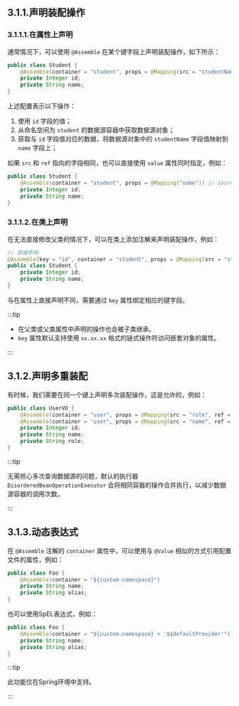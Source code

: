 ## 3.1.1.声明装配操作

### 3.1.1.1.在属性上声明

通常情况下，可以使用 `@Assemble` 在某个键字段上声明装配操作，如下所示：

```java
public class Student {
    @Assemble(container = "student", props = @Mapping(src = "studentName", ref = "name"))
    private Integer id;
    private String name;
}
```

上述配置表示以下操作：

1. 使用 `id` 字段的值；
2. 从命名空间为 `student` 的数据源容器中获取数据源对象；
3. 获取与 `id` 字段值对应的数据，将数据源对象中的 `studentName` 字段值映射到 `name` 字段上；

如果 `src` 和 `ref` 指向的字段相同，也可以直接使用 `value` 属性同时指定，例如：

```java
public class Student {
    @Assemble(container = "student", props = @Mapping("name")) // source.name -> target.name
    private Integer id;
    private String name;
}
```

### 3.1.1.2.在类上声明

在无法直接修改父类的情况下，可以在类上添加注解来声明装配操作，例如：

```java
// 直接声明
@Assemble(key = "id", container = "student", props = @Mapping(src = "studentName", ref = "name"))
public class Student {
    private Integer id;
    private String name;
}
```

与在属性上直接声明不同，需要通过 `key` 属性绑定相应的键字段。

:::tip

- 在父类或父类属性中声明的操作也会被子类继承。
- `key` 属性默认支持使用 `xx.xx.xx` 格式的链式操作符访问嵌套对象的属性。

:::

## 3.1.2.声明多重装配

有时候，我们需要在同一个键上声明多次装配操作，这是允许的，例如：

```java
public class UserVO {
    @Assemble(container = "user", props = @Mapping(src = "role", ref = "role"), groups = "admin")
    @Assemble(container = "user", props = @Mapping(src = "name", ref = "name"), groups = {"base", "admin"})
    private Integer id;
    private String name;
    private String role;
}
```

:::tip

无需担心多次查询数据源的问题，默认的执行器 `DisorderedBeanOperationExecutor` 会将相同容器的操作合并执行，以减少数据源容器的调用次数。

:::

## 3.1.3.动态表达式

在 `@Assemble` 注解的 `container` 属性中，可以使用与 `@Value` 相似的方式引用配置文件的属性，例如：

```java
public class Foo {
    @Assemble(container = "${custom.namespace}")
    private String name;
    private String alias;
}
```

也可以使用SpEL表达式，例如：

```java
public class Foo {
    @Assemble(container = "${custom.namespace} + '$$defaultProvider'")
    private String name;
    private String alias;
}
```

:::tip

此功能仅在Spring环境中支持。

:::